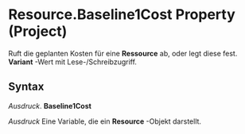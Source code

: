 
# Resource.Baseline1Cost Property (Project)

Ruft die geplanten Kosten für eine  **Ressource** ab, oder legt diese fest. **Variant** -Wert mit Lese-/Schreibzugriff.


## Syntax

 _Ausdruck_. **Baseline1Cost**

 _Ausdruck_ Eine Variable, die ein **Resource** -Objekt darstellt.

